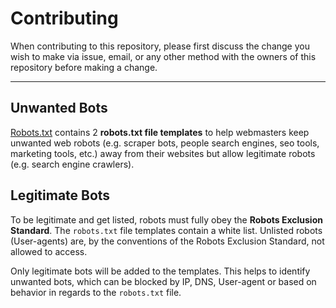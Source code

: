 # Contributing

When contributing to this repository, please first discuss the change you wish to make via issue, email, or any other method with the owners of this repository before making a change. 

---

## Unwanted Bots

[Robots.txt](https://github.com/jonasjacek/robots.txt) contains 2 **robots.txt file templates** to help webmasters keep unwanted web robots (e.g. scraper bots, people search engines, seo tools, marketing tools, etc.) away from their websites but allow legitimate robots (e.g. search engine crawlers). 

## Legitimate Bots

To be legitimate and get listed, robots must fully obey the **Robots Exclusion Standard**. The `robots.txt` file templates contain a white list. Unlisted robots (User-agents) are, by the conventions of the Robots Exclusion Standard, not allowed to access.

Only legitimate bots will be added to the templates. This helps to identify unwanted bots, which can be blocked by IP, DNS, User-agent or based on behavior in regards to the `robots.txt` file.

